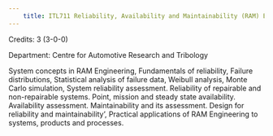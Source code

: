 ```yaml
---
    title: ITL711 Reliability, Availability and Maintainability (RAM) Engineering
---
```

Credits: 3 (3-0-0)

Department: Centre for Automotive Research and Tribology

System concepts in RAM Engineering, Fundamentals of reliability, Failure distributions, Statistical analysis of failure data, Weibull analysis, Monte Carlo simulation, System reliability assessment. Reliability of repairable and non-repairable systems. Point, mission and steady state availability. Availability assessment. Maintainability and its assessment. Design for reliability and maintainability’, Practical applications of RAM Engineering to systems, products and processes.